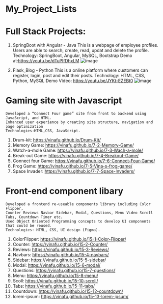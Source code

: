 # My_Project_Lists


# Full Stack Projects:
   1. SpringBoot with Angular - Java
          This is a webpage of employee profiles. Users are able to search, create, read, updat and delete the profile.
          Technology: SpringBoot, Angular, MySQL, Bootstrap
          Demo at:https://youtu.be/dTuPlfDhxLM 
![image](https://github.com/VinaFu/My_Project_Lists/assets/105020281/b6a12591-b16f-45a9-bc91-de13daa1173d)
   
   2. Flask_Blog - Python
          This is a online platform where customers can register, login, post and edit their posts.
          Technology: HTML, CSS, Python, MySQL
          Demo Video: https://youtu.be/JYKt-EZEBt0 
![image](https://github.com/VinaFu/My_Project_Lists/assets/105020281/2a3fc41f-80df-4e7b-b968-51417f1e7138)


# Gaming site with Javascript 
    Developed a “Connect Four game” site from front to backend using JavaScript, and HTML. 
    Enhanced user experience by creating site structure, navigation and page optimization 
    Technologies:HTML,CSS, JavaScript. 
   1. Drum-kit: https://vinafu.github.io/Drum-Kit/
   2. Memory Game: https://vinafu.github.io/7-2-Memory-Game/
   3. Watch-a-mole Game: https://vinafu.github.io/7-3-Wach-a-mole/
   4. Break-out Game:  https://vinafu.github.io/7-4-Breakout-Game/
   5. Connect four Game: https://vinafu.github.io/7-6-Connect-Four-Game/
   6. Frog Game: https://vinafu.github.io/7-5-Vina-s-frog-game/
   7. Space Invader: https://vinafu.github.io/7-7-Space-Invaders/




# Front-end component libary 
    Developed a frontend re-useable components library including Color Flipper, 
    Counter Reviews Navbar Sidebar, Modal, Questions, Menu Video Scroll Tabs, Countdown Timer etc. 
    Used Object Oriented Programming concepts to develop UI components that could be reused. 
    Technologies: HTML, CSS, UI design (Figma).  
   1. ColorFlipper: https://vinafu.github.io/15-1-Color-Flipper/
   2. Counter: https://vinafu.github.io/15-2-Counter/
   3. Reviews: https://vinafu.github.io/15-3-Reviews/
   4. Navbars: https://vinafu.github.io/15-4-navbars/
   5. Sidebar: https://vinafu.github.io/15-5-sidebar/
   6. Modal: https://vinafu.github.io/15-6-modal/
   7. Questions: https://vinafu.github.io/15-7-questions/
   8. Menu: https://vinafu.github.io/15-8-menu/
   9. Scoll: https://vinafu.github.io/15-10-scroll/
   10. Tabs: https://vinafu.github.io/15-11-tabs/
   11. Countdown: https://vinafu.github.io/15-12-countdown/
   12. lorem-ipsum: https://vinafu.github.io/15-13-lorem-ipsum/

